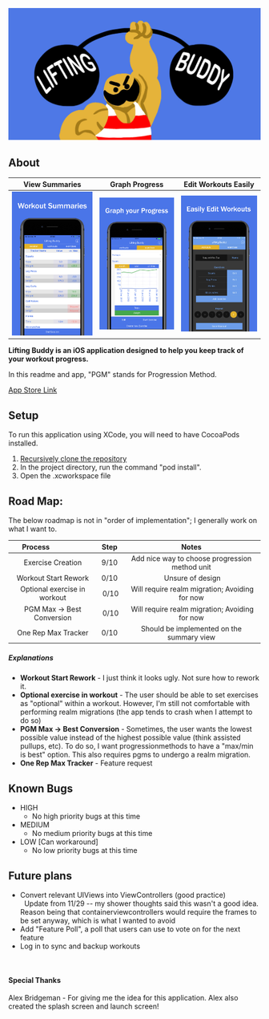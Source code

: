 
![BANNER](imgs/LiftingBuddyBanner.jpg)

## About

  View Summaries             |  Graph Progress              | Edit Workouts Easily
:---------------------------:|:----------------------------:|:----------------------------:
![Summary](imgs/Summary.jpg) | ![Graph](imgs/Graph.jpg)     | ![Edit](imgs/Edit.jpg)


<b>Lifting Buddy is an iOS application designed to help you keep track of your workout progress.</b>

In this readme and app, "PGM" stands for Progression Method.

[App Store Link](https://itunes.apple.com/us/app/lifting-buddy-workout-tracker/id1328144255?ls=1&mt=8)

## Setup

To run this application using XCode, you will need to have CocoaPods installed.

1. [Recursively clone the repository](https://stackoverflow.com/questions/3796927/how-to-git-clone-including-submodules)
1. In the project directory, run the command "pod install".
1. Open the .xcworkspace file

## Road Map:

The below roadmap is not in "order of implementation"; I generally work on what I want to.

  Process                    | Step | Notes
:---------------------------:|:----:|:-------------------------------------------------------:
Exercise Creation | 9/10 | Add nice way to choose progression method unit
Workout Start Rework | 0/10 | Unsure of design
Optional exercise in workout | 0/10 | Will require realm migration; Avoiding for now
PGM Max -> Best Conversion | 0/10 | Will require realm migration; Avoiding for now
One Rep Max Tracker | 0/10 | Should be implemented on the summary view

##### Explanations
* <b>Workout Start Rework</b> - I just think it looks ugly. Not sure how to rework it.
* <b>Optional exercise in workout</b> - The user should be able to set exercises as "optional" within a workout. However, I'm still not comfortable with performing realm migrations (the app tends to crash when I attempt to do so)
* <b>PGM Max -> Best Conversion</b> - Sometimes, the user wants the lowest possible value instead of the highest possible value (think assisted pullups, etc). To do so, I want progressionmethods to have a "max/min is best" option. This also requires pgms to undergo a realm migration.
* <b>One Rep Max Tracker</b> - Feature request

## Known Bugs
* HIGH
	* No high priority bugs at this time 
* MEDIUM
	* No medium priority bugs at this time
* LOW [Can workaround]
	* No low priority bugs at this time

## Future plans
* Convert relevant UIViews into ViewControllers (good practice)<br>
   Update from 11/29 -- my shower thoughts said this wasn't a good idea. Reason being that containerviewcontrollers would require the frames to be set anyway, which is what I wanted to avoid<br>
* Add "Feature Poll", a poll that users can use to vote on for the next feature<br>
* Log in to sync and backup workouts

   
#### Special Thanks
Alex Bridgeman - For giving me the idea for this application. Alex also created the splash screen and launch screen!
   

